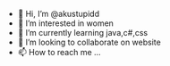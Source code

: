 - 👋 Hi, I’m @akustupidd
- 👀 I’m interested in women 
- 🌱 I’m currently learning java,c#,css
- 💞️ I’m looking to collaborate on website
- 📫 How to reach me ...

<!---
akustupidd/akustupidd is a ✨ special ✨ repository because its `README.md` (this file) appears on your GitHub profile.
You can click the Preview link to take a look at your changes.
--->

